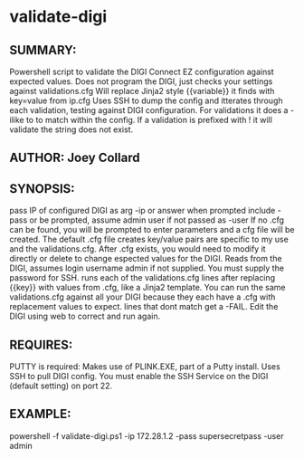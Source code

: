 # validate-digi
## SUMMARY:
Powershell script to validate the DIGI Connect EZ configuration against expected values.
Does not program the DIGI, just checks your settings against validations.cfg
Will replace Jinja2 style {{variable}} it finds with key=value from ip.cfg
Uses SSH to dump the config and itterates through each validation, testing against DIGI configuration.
For validations it does a -ilike *<validation>* to to match within the config. 
If a validation is prefixed with ! it will validate the string does not exist.

## AUTHOR: Joey Collard

## SYNOPSIS:
pass IP of configured DIGI as arg -ip or answer when prompted
include -pass or be prompted, assume admin user if not passed as -user
If no <IP>.cfg can be found, you will be prompted to enter parameters and a cfg file will be created. 
The default .cfg file creates key/value pairs are specific to my use and the validations.cfg.
After <IP>.cfg exists, you would need to modify it directly or delete to change espected values for the DIGI.
Reads from the DIGI, assumes login username admin if not supplied. You must supply the password for SSH.
runs each of the validations.cfg lines after replacing {{key}} with values from <IP>.cfg, like a Jinja2 template.
You can run the same validations.cfg against all your DIGI because they each have a <IP>.cfg with replacement values to expect.
lines that dont match get a -FAIL. Edit the DIGI using web to correct and run again.

## REQUIRES:
PUTTY is required: Makes use of PLINK.EXE, part of a Putty install. Uses SSH to pull DIGI config. 
You must enable the SSH Service on the DIGI (default setting) on port 22.

## EXAMPLE:
powershell -f validate-digi.ps1 -ip 172.28.1.2 -pass supersecretpass -user admin
